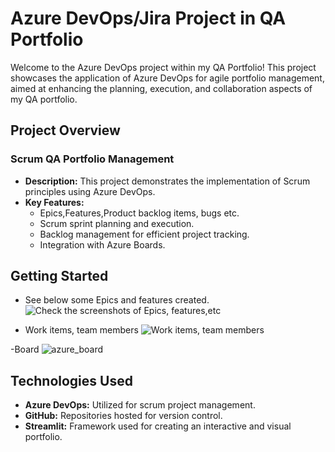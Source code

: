 # Azure DevOps/Jira Project in QA Portfolio

Welcome to the Azure DevOps project within my QA Portfolio! This project showcases the application of Azure DevOps for agile portfolio management, aimed at enhancing the planning, execution, and collaboration aspects of my QA portfolio.

## Project Overview

### Scrum QA Portfolio Management

- **Description:** This project demonstrates the implementation of Scrum principles using Azure DevOps.
- **Key Features:**
  - Epics,Features,Product backlog items, bugs etc.
  - Scrum sprint planning and execution.
  - Backlog management for efficient project tracking.
  - Integration with Azure Boards.

## Getting Started


- See  below some Epics and features created.
![Check the screenshots of Epics, features,etc](https://github.com/gsepdev/AzureDevop_QAPortfolio/blob/main/Azure_QA_Management.jpg)

- Work items, team members
![Work items, team members](https://github.com/gsepdev/AzureDevop_QAPortfolio/blob/main/azure-devops-workitems.jpg)

-Board
![azure_board](https://github.com/gsepdev/AzureDevop_QAPortfolio/blob/main/azureDevopBoard.jpg)

## Technologies Used

- **Azure DevOps:** Utilized for scrum project management.
- **GitHub:** Repositories hosted for version control.
- **Streamlit:** Framework used for creating an interactive and visual portfolio.




